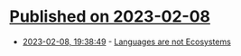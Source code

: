 # [Published on 2023-02-08](index.md)

* [2023-02-08, 19:38:49](https://lobste.rs/s/5qofsf/languages_are_not_ecosystems) - [Languages are not Ecosystems](https://borretti.me/article/languages-not-ecosystems)
